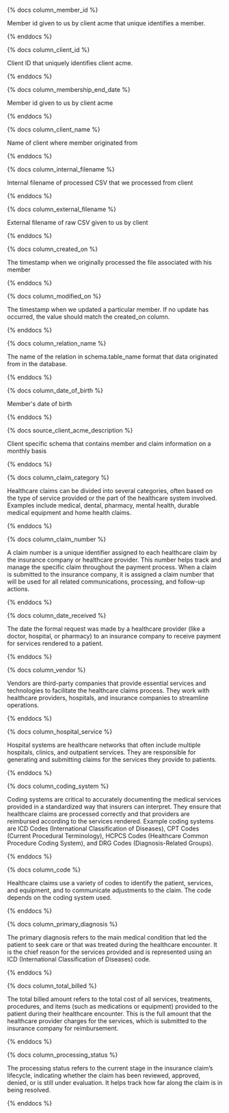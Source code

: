 
{% docs column_member_id %}

Member id given to us by client acme that unique identifies a member.

{% enddocs %}

{% docs column_client_id %}

Client ID that uniquely identifies client acme.

{% enddocs %}

{% docs column_membership_end_date %}

Member id given to us by client acme

{% enddocs %}

{% docs column_client_name %}

Name of client where member originated from

{% enddocs %}

{% docs column_internal_filename %}

Internal filename of processed CSV that we processed from client

{% enddocs %}

{% docs column_external_filename %}

External filename of raw CSV given to us by client

{% enddocs %}

{% docs column_created_on %}

The timestamp when we originally processed the file associated with his member

{% enddocs %}

{% docs column_modified_on %}

The timestamp when we updated a particular member. If no update has occurred, the value should match the created_on column.

{% enddocs %}

{% docs column_relation_name %}

The name of the relation in schema.table_name format that data originated from in the database.

{% enddocs %}

{% docs column_date_of_birth %}

Member's date of birth

{% enddocs %}

{% docs source_client_acme_description %}

Client specific schema that contains member and claim information on a monthly basis

{% enddocs %}

{% docs column_claim_category %}

Healthcare claims can be divided into several categories, often based on the type of service provided or the part of the healthcare system involved. Examples include medical, dental, pharmacy, mental health, durable medical equipment and home health claims.

{% enddocs %}

{% docs column_claim_number %}

A claim number is a unique identifier assigned to each healthcare claim by the insurance company or healthcare provider. This number helps track and manage the specific claim throughout the payment process. When a claim is submitted to the insurance company, it is assigned a claim number that will be used for all related communications, processing, and follow-up actions.

{% enddocs %}

{% docs column_date_received %}

The date the formal request was made by a healthcare provider (like a doctor, hospital, or pharmacy) to an insurance company to receive payment for services rendered to a patient.

{% enddocs %}

{% docs column_vendor %}

Vendors are third-party companies that provide essential services and technologies to facilitate the healthcare claims process. They work with healthcare providers, hospitals, and insurance companies to streamline operations.

{% enddocs %}

{% docs column_hospital_service %}

Hospital systems are healthcare networks that often include multiple hospitals, clinics, and outpatient services. They are responsible for generating and submitting claims for the services they provide to patients.

{% enddocs %}

{% docs column_coding_system %}

Coding systems are critical to accurately documenting the medical services provided in a standardized way that insurers can interpret. They ensure that healthcare claims are processed correctly and that providers are reimbursed according to the services rendered. Example coding systems are ICD Codes (International Classification of Diseases), CPT Codes (Current Procedural Terminology), HCPCS Codes (Healthcare Common Procedure Coding System), and DRG Codes (Diagnosis-Related Groups).

{% enddocs %}

{% docs column_code %}

Healthcare claims use a variety of codes to identify the patient, services, and equipment, and to communicate adjustments to the claim. The code depends on the coding system used.

{% enddocs %}

{% docs column_primary_diagnosis %}

The primary diagnosis refers to the main medical condition that led the patient to seek care or that was treated during the healthcare encounter. It is the chief reason for the services provided and is represented using an ICD (International Classification of Diseases) code.

{% enddocs %}

{% docs column_total_billed %}

The total billed amount refers to the total cost of all services, treatments, procedures, and items (such as medications or equipment) provided to the patient during their healthcare encounter. This is the full amount that the healthcare provider charges for the services, which is submitted to the insurance company for reimbursement.

{% enddocs %}

{% docs column_processing_status %}

The processing status refers to the current stage in the insurance claim’s lifecycle, indicating whether the claim has been reviewed, approved, denied, or is still under evaluation. It helps track how far along the claim is in being resolved.

{% enddocs %}